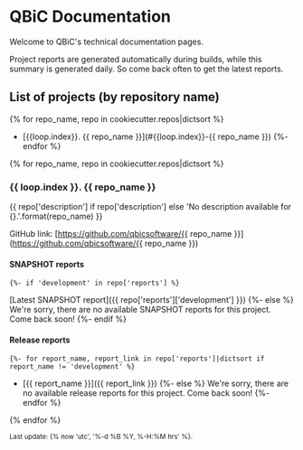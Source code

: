 # QBiC Documentation
Welcome to QBiC's technical documentation pages. 

Project reports are generated automatically during builds, while this summary is generated daily. So come back often to get the latest reports. 

## List of projects (by repository name)
{% for repo_name, repo in cookiecutter.repos|dictsort %}
  - [{{loop.index}}. {{ repo_name }}](#{{loop.index}}-{{ repo_name }})
{%- endfor %}

{% for repo_name, repo in cookiecutter.repos|dictsort %}
### {{ loop.index }}. {{ repo_name }}
{{ repo['description'] if repo['description'] else 'No description available for {}.'.format(repo_name) }}

GitHub link: [https://github.com/qbicsoftware/{{ repo_name }}](https://github.com/qbicsoftware/{{ repo_name }})


#### SNAPSHOT reports
    {%- if 'development' in repo['reports'] %}
[Latest SNAPSHOT report]({{ repo['reports']['development'] }})
    {%- else %}
We're sorry, there are no available SNAPSHOT reports for this project. Come back soon!
    {%- endif %}


#### Release reports
    {%- for report_name, report_link in repo['reports']|dictsort if report_name != 'development' %}
  - [{{ report_name }}]({{ report_link }})
    {%- else %}
We're sorry, there are no available release reports for this project. Come back soon!
    {%- endfor %}

{% endfor %}



<sub>Last update: {% now 'utc', '%-d %B %Y, %-H:%M hrs' %}.</sub>
